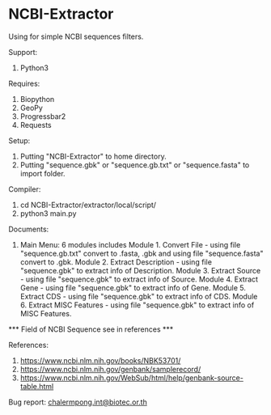 # NCBI-Extractor

Using for simple NCBI sequences filters.

Support:
  1. Python3

Requires:
  1. Biopython
  2. GeoPy
  3. Progressbar2
  4. Requests

Setup:
  1. Putting "NCBI-Extractor" to home directory.
  2. Putting "sequence.gbk" or "sequence.gb.txt" or "sequence.fasta" to import folder.

Compiler:
  1. cd NCBI-Extractor/extractor/local/script/
  2. python3 main.py

Documents:
  1. Main Menu: 6 modules includes 
  Module 1. Convert File - using file "sequence.gb.txt" convert to .fasta, .gbk and using file "sequence.fasta" convert to .gbk.
	Module 2. Extract Description - using file "sequence.gbk" to extract info of Description.
	Module 3. Extract Source - using file "sequence.gbk" to extract info of Source.
	Module 4. Extract Gene - using file "sequence.gbk" to extract info of Gene.
	Module 5. Extract CDS - using file "sequence.gbk" to extract info of CDS.
	Module 6. Extract MISC Features - using file "sequence.gbk" to extract info of MISC Features.
  
  *** Field of NCBI Sequence see in references ***

References:
  1. https://www.ncbi.nlm.nih.gov/books/NBK53701/
  2. https://www.ncbi.nlm.nih.gov/genbank/samplerecord/
  3. https://www.ncbi.nlm.nih.gov/WebSub/html/help/genbank-source-table.html

Bug report:
chalermpong.int@biotec.or.th
